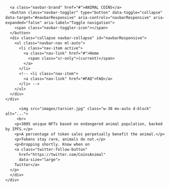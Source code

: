 <!DOCTYPE html>
<html lang="en">

<head>

  <meta charset="utf-8">
  <meta name="viewport" content="width=device-width, initial-scale=1, shrink-to-fit=no">
  <meta name="description" content="">
  <meta name="author" content="">
  <link rel="preconnect" href="https://fonts.gstatic.com">
  <link href="https://fonts.googleapis.com/css2?family=Syne+Mono&display=swap" rel="stylesheet">

  <title>Animal Coins</title>

  <!-- Bootstrap core CSS -->
  <link href="vendor/bootstrap/css/bootstrap.min.css" rel="stylesheet">

</head>

<body>

  <!-- Navigation -->
  <nav class="navbar navbar-expand-lg navbar-light bg-none static-top">
    <div class="container">
  
      <a class="navbar-brand" href="#">ANIMAL COINS</a>
      <button class="navbar-toggler" type="button" data-toggle="collapse" data-target="#navbarResponsive" aria-controls="navbarResponsive" aria-expanded="false" aria-label="Toggle navigation">
        <span class="navbar-toggler-icon"></span>
      </button>
      <div class="collapse navbar-collapse" id="navbarResponsive">
        <ul class="navbar-nav ml-auto">
          <li class="nav-item active">
            <a class="nav-link" href="#">Home
              <span class="sr-only">(current)</span>
            </a>
          </li>
          <!-- <li class="nav-item">
            <a class="nav-link" href="#FAQ">FAQ</a>
          </li> -->
        </ul>
      </div>
    </div>
  </nav>

  <!-- Page Content -->
  <div class="container">
    <div class="row">
      <div class="col-lg-12 text-center">
          <!-- <h1 class="mt-5">Animal Coins</h1> -->

          <img src="images/tarsier.jpg" class="w-30 mx-auto d-block" alt="...">
         <br>
        <p>3005 unique NFTs based on endangered animal population, backed by IPFS.</p>
        <p>A percentage of token sales perpetually benefit the animal.</p>
        <p>Tokens stay rare, animals do not.</p>
        <p>Dropping shortly. Know when on
        <a class="twitter-follow-button"
          href="https://twitter.com/CoinsAnimal"
          data-size="large">
        Twitter</a>
      </p>
      </div>
    </div>
  </div>

  <!-- Bootstrap core JavaScript -->

  <script src="vendor/jquery/jquery.slim.min.js"></script>
  <script src="vendor/bootstrap/js/bootstrap.bundle.min.js"></script>

</body>
<style>
    body{
        font-family:  'Syne Mono', monospace;
    }
</style>
</html>
